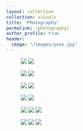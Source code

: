```yaml
---
layout: collection
collection: visuals
title: "Photography"
permalink: /photography/
author_profile: true
header:
  image: "/images/yose.jpg"
---
```


<figure class="half">
	<a href="/images/banana-slug.jpeg"><img src="/images/banana-slug.jpeg"></a>
	<a href="/images/honeybee.jpg"><img src="/images/honeybee.jpg"></a>
</figure>
<figure class="half">
    <a href="/images/calendula.JPG"><img src="/images/calendula.JPG"></a>
	<a href="/images/close-newt.JPG"><img src="/images/close-newt.JPG"></a>
</figure>
<figure>
	<a href="/images/ant.jpeg"><img src="/images/ant.jpeg"></a>
	<a href="/images/bumblebee.jpg"><img src="/images/bumblebee.jpg"></a>
</figure>
<figure class="half">
    <a href="/images/butterfly.jpg"><img src="/images/butterfly.jpg"></a>
	<a href="/images/mush-side-resize.JPG"><img src="/images/mush-side-resize.JPG"></a>
</figure>
<figure class="third">
    <a href="/images/mush-side-resize.JPG"><img src="/images/mush-side-resize.JPG"></a>
    <a href="/images/newt-resize.JPG"><img src="/images/newt-resize.JPG"></a>
	<a href="/images/banana-slug.jpeg"><img src="/images/banana-slug.jpeg"></a>
</figure>
<figure class="third">
    <a href="/images/butterfly.jpg"><img src="/images/butterfly.jpg"></a>
    <a href="/images/calendula.JPG"><img src="/images/calendula.JPG"></a>
	<a href="/images/honeybee.jpg"><img src="/images/honeybee.jpg"></a>
</figure>